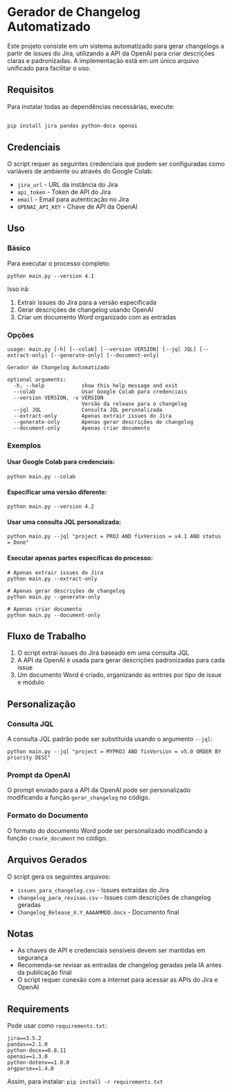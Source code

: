 # Gerador de Changelog Automatizado

Este projeto consiste em um sistema automatizado para gerar changelogs a partir de issues do Jira, utilizando a API da OpenAI para criar descrições claras e padronizadas. A implementação está em um único arquivo unificado para facilitar o uso.

## Requisitos

Para instalar todas as dependências necessárias, execute:

## 

```
pip install jira pandas python-docx openai
```

## Credenciais

O script requer as seguintes credenciais que podem ser configuradas como variáveis de ambiente ou através do Google Colab:

- `jira_url` \- URL da instância do Jira  
- `api_token` \- Token de API do Jira  
- `email` \- Email para autenticação no Jira  
- `OPENAI_API_KEY` \- Chave de API da OpenAI

## Uso

### Básico

Para executar o processo completo:

```
python main.py --version 4.1
```

Isso irá:

1. Extrair issues do Jira para a versão especificada  
2. Gerar descrições de changelog usando OpenAI  
3. Criar um documento Word organizado com as entradas

### Opções

```
usage: main.py [-h] [--colab] [--version VERSION] [--jql JQL] [--extract-only] [--generate-only] [--document-only]

Gerador de Changelog Automatizado

optional arguments:
  -h, --help            show this help message and exit
  --colab               Usar Google Colab para credenciais
  --version VERSION, -v VERSION
                        Versão da release para o changelog
  --jql JQL             Consulta JQL personalizada
  --extract-only        Apenas extrair issues do Jira
  --generate-only       Apenas gerar descrições de changelog
  --document-only       Apenas criar documento
```

### Exemplos

#### Usar Google Colab para credenciais:

```
python main.py --colab
```

#### Especificar uma versão diferente:

```
python main.py --version 4.2
```

#### Usar uma consulta JQL personalizada:

```
python main.py --jql "project = PROJ AND fixVersion = v4.1 AND status = Done"
```

#### Executar apenas partes específicas do processo:

```
# Apenas extrair issues do Jira
python main.py --extract-only

# Apenas gerar descrições de changelog
python main.py --generate-only

# Apenas criar documento
python main.py --document-only
```

## Fluxo de Trabalho

1. O script extrai issues do Jira baseado em uma consulta JQL  
2. A API da OpenAI é usada para gerar descrições padronizadas para cada issue  
3. Um documento Word é criado, organizando as entries por tipo de issue e módulo

## Personalização

### Consulta JQL

A consulta JQL padrão pode ser substituída usando o argumento `--jql`:

```
python main.py --jql "project = MYPROJ AND fixVersion = v5.0 ORDER BY priority DESC"
```

### Prompt da OpenAI

O prompt enviado para a API da OpenAI pode ser personalizado modificando a função `gerar_changelog` no código.

### Formato do Documento

O formato do documento Word pode ser personalizado modificando a função `create_document` no código.

## Arquivos Gerados

O script gera os seguintes arquivos:

- `issues_para_changelog.csv` \- Issues extraídas do Jira  
- `changelog_para_revisao.csv` \- Issues com descrições de changelog geradas  
- `Changelog_Release_X.Y_AAAAMMDD.docx` \- Documento final

## Notas

- As chaves de API e credenciais sensíveis devem ser mantidas em segurança  
- Recomenda-se revisar as entradas de changelog geradas pela IA antes da publicação final  
- O script requer conexão com a internet para acessar as APIs do Jira e OpenAI

## Requirements

Pode usar como `requirements.txt`:

```
jira==3.5.2
pandas==2.1.0
python-docx==0.8.11
openai==1.3.0
python-dotenv==1.0.0
argparse==1.4.0
```

Assim, para instalar: `pip install -r requirements.txt`
